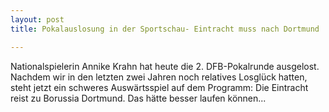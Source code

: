 ```yaml
---
layout: post
title: Pokalauslosung in der Sportschau- Eintracht muss nach Dortmund

---
```


Nationalspielerin Annike Krahn hat heute die 2. DFB-Pokalrunde ausgelost. Nachdem wir in den letzten zwei Jahren noch relatives Losglück hatten, steht jetzt ein schweres Auswärtsspiel auf dem Programm: Die Eintracht reist zu Borussia Dortmund. Das hätte besser laufen können...


